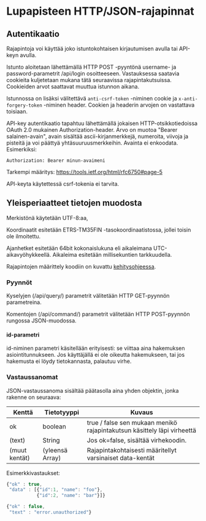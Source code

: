 # Lupapisteen HTTP/JSON-rajapinnat

## Autentikaatio

Rajapintoja voi käyttää joko istuntokohtaisen kirjautumisen avulla tai API-keyn avulla.

Istunto aloitetaan lähettämällä HTTP POST -pyyntönä username- ja password-parametrit /api/login osoitteeseen.
Vastauksessa saatavia cookieita kuljetetaan mukana tätä seuraavissa rajapintakutsuissa.
Cookieiden arvot saattavat muuttua istunnon aikana.

Istunnossa on lisäksi välitettävä `anti-csrf-token` -niminen cookie ja
`x-anti-forgery-token` -niminen header. Cookien ja headerin arvojen on vastattava
toisiaan.

API-key autentikaatio tapahtuu lähettämällä jokaisen HTTP-otsikkotiedoissa
OAuth 2.0 mukainen Authorization-header. Arvo on muotoa "Bearer salainen-avain",
avain sisältää ascii-kirjanmerkkejä, numeroita, viivoja ja pisteitä ja voi päättyä
yhtäsuuruusmerkkeihin. Avainta ei enkoodata. Esimerkiksi:

    Authorization: Bearer minun-avaimeni

Tarkempi määritys: https://tools.ietf.org/html/rfc6750#page-5

API-keyta käytettessä csrf-tokenia ei tarvita.

## Yleisperiaatteet tietojen muodosta

Merkistönä käytetään UTF-8:aa,

Koordinaatit esitetään ETRS-TM35FIN -tasokoordinaatistossa, jollei toisin ole ilmoitettu.

Ajanhetket esitetään 64bit kokonaislukuna eli aikaleimana UTC-aikavyöhykkeellä.
Aikaleima esitetään millisekuntien tarkkuudella.

Rajapintojen määrittely koodiin on kuvattu [kehitysohjeessa](developerguide.md).

### Pyynnöt

Kyselyjen (/api/query/<nimi>) parametrit välitetään HTTP GET-pyynnön parametreina.

Komentojen (/api/command/<nimi>) parametrit välitetään HTTP POST-pyynnön rungossa JSON-muodossa.

#### id-parametri

id-niminen parametri käsitellään erityisesti: se viittaa aina hakemuksen asiointitunnukseen.
Jos käyttäjällä ei ole oikeutta hakemukseen, tai jos hakemusta ei löydy tietokannasta,
palautuu virhe.

### Vastaussanomat

JSON-vastaussanoma sisältää päätasolla aina yhden objektin, jonka rakenne on seuraava:

Kenttä        | Tietotyyppi     | Kuvaus
--------------|-----------------|--------------------------------------------------------------------------
ok            | boolean         | true / false sen mukaan menikö rajapintakutsun käsittely läpi virheettä
(text)        | String          | Jos ok=false, sisältää virhekoodin.
(muut kentät) | (yleensä Array) | Rajapintakohtaisesti määritellyt varsinaiset data-kentät

Esimerkkivastaukset:

```JavaScript
{"ok" : true,
 "data" : [{"id":1, "name": "foo"},
           {"id":2, "name": "bar"}]}

{"ok" : false,
 "text" : "error.unauthorized"}
```
